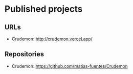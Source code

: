 # Published projects

## URLs

-   Crudemon: http://crudemon.vercel.app/

## Repositories

-   Crudemon: https://github.com/matias-fuentes/Crudemon
